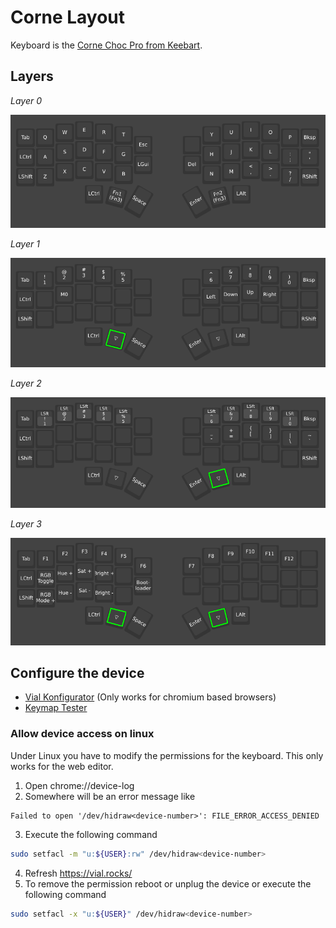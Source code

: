 # Corne Layout

Keyboard is the [Corne Choc Pro from Keebart](https://www.keebart.com/de/produkte/corne).

## Layers

*Layer 0*

![Layer 0](/images/Layer_0.png)

*Layer 1*

![Layer 1](/images/Layer_1.png)

*Layer 2*

![Layer 2](/images/Layer_2.png)

*Layer 3*

![Layer 3](/images/Layer_3.png)

## Configure the device

- [Vial Konfigurator](https://vial.rocks/) (Only works for chromium based browsers)
- [Keymap Tester](https://usevia.app/test)

### Allow device access on linux

Under Linux you have to modify the permissions for the keyboard. This only works for the web editor.

1. Open chrome://device-log
2. Somewhere will be an error message like
```
Failed to open '/dev/hidraw<device-number>': FILE_ERROR_ACCESS_DENIED
```
3. Execute the following command
```sh
sudo setfacl -m "u:${USER}:rw" /dev/hidraw<device-number>
```
4. Refresh https://vial.rocks/
5. To remove the permission reboot or unplug the device or execute the following command
```sh
sudo setfacl -x "u:${USER}" /dev/hidraw<device-number>
```
